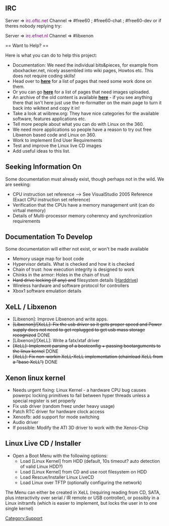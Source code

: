 ## IRC

Server ⇒ <font color="purple">irc.oftc.net</font>
Channel ⇒ \#free60 ; \#free60-chat ; \#free60-dev
or if theres nobody replying try:

Server ⇒ <font color="purple">irc.efnet.nl</font>
Channel ⇒ \#libxenon

\== Want to Help? ==

Here is what you can do to help this project:

  - Documentation: We need the individual bits\&pieces, for example from
    xboxhacker.net, nicely assembled into wiki pages, Howtos etc. This
    does not require coding skills\!
  - Head over to
    **[here](:Category:Pages_that_need_to_be_cleaned_up "wikilink")**
    for a list of pages that need some work done on them.
  - Or you can go
    **[here](:Category:Pages_with_missing_images "wikilink")** for a
    list of pages that need images uploaded.
  - An archive of the old content is available
    **[here](http://free60.org/old/)** - if you see anything there that
    isn't here just use the re-formatter on the main page to turn it
    back into wikitext and copy it in\!
  - Take a look at wiibrew.org: They have nice categories for the
    available software, features applications etc.
  - Tell more people about what you can do with Linux on the 360.
  - We need more applications so people have a reason to try out free
    Libxenon based code and Linux on 360.
  - Work to implement End User Requirements
  - Test and improve the Linux live CD images
  - Add useful ideas to this list.

## Seeking Information On

Some documentation must already exist, though perhaps not in the wild.
We are seeking:

  - CPU instruction set reference --\> See VisualStudio 2005 Reference
    (Exact CPU instruction set reference)
  - Verification that the CPUs have a memory management unit (can do
    virtual memory)
  - Details of Multi-processor memory coherency and synchronization
    requirements

## Documentation To Develop

Some documentation will either not exist, or won't be made available

  - Memory usage map for boot code
  - Hypervisor details. What is checked and how it is checked
  - Chain of trust: how execution integrity is designed to work
  - Chinks in the armor: Holes in the chain of trust
  - <s>Hard drive locking (if any) and</s> filesystem details
    ([Harddrive](http://www.free60.org/Harddrive))
  - Wireless hardware and software protocol for controllers
  - Xbox1 software emulation details

## XeLL / Libxenon

  - \[Libxenon\]: Improve Libxenon and write apps.
  - <s>\[Libxenon\]/\[XeLL\]: Fix the usb driver so it gets proper speed
    and Power supply does not need to get replugged to get usb mass
    storage recognized</s> DONE
  - \[Libxenon\]/\[XeLL\]: Write a fatx/xtaf driver
  - <s>\[XeLL\]: Implement parsing of a bootconfig + passing
    bootarguments to the linux kernel</s> DONE
  - <s>\[XeLL\]: Fix non-workin XeLL-XeLL implementation (chainload XeLL
    from a "base XeLL")</s> DONE

## Xenon linux kernel

  - Needs urgent fixing: Linux Kernel - a hardware CPU bug causes
    powerpc locking primitives to fail between hyper threads unless a
    special register is set properly
  - Fix usb driver (random freez under heavy usage)
  - Patch RTC driver for hardware clock access
  - Xenosfb: add support for mode switching
  - Audio driver
  - If possible: Modify the ATI 3D driver to work with the Xenos-Chip

## Linux Live CD / Installer

  - Open a Boot Menu with the following options:
      - Load \[Linux Kernel\] from HDD (default, 10s timeout? auto
        detection of valid Linux HDD?)
      - Load \[Linux Kernel\] from CD and use root filesystem on HDD
      - Load Rescue/Installer Linux LiveCD
      - Load Linux over TFTP (optionally configuring the network)

The Menu can either be created in XeLL (requiring reading from CD, SATA,
plus interactivity over serial / IR remote or USB controller), or
possibly in a Linux initramfs (which is easier to implement, but locks
the user in to one single kernel)

[Category:Support](Category:Support "wikilink")
